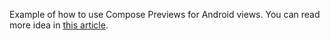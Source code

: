 Example of how to use Compose Previews for Android views. You can read more idea in [this article](https://medium.com/@mkolodii/compose-previews-in-android-views-b514e6e928d6).
